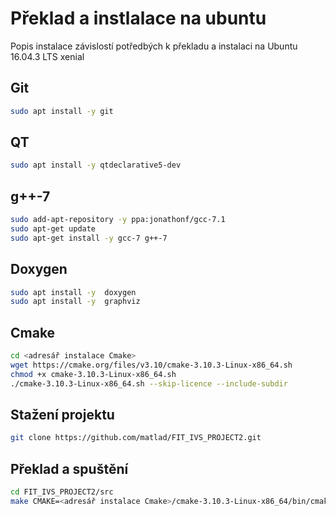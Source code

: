 # Překlad a instlalace na ubuntu

Popis instalace závislostí potředbých k překladu a instalaci na Ubuntu 16.04.3 LTS xenial

## Git

```bash
sudo apt install -y git
```
## QT

```bash
sudo apt install -y qtdeclarative5-dev
```

## g++-7

```bash
sudo add-apt-repository -y ppa:jonathonf/gcc-7.1
sudo apt-get update
sudo apt-get install -y gcc-7 g++-7
```

## Doxygen

```bash
sudo apt install -y  doxygen
sudo apt install -y  graphviz
```

## Cmake 

```bash
cd <adresář instalace Cmake>
wget https://cmake.org/files/v3.10/cmake-3.10.3-Linux-x86_64.sh
chmod +x cmake-3.10.3-Linux-x86_64.sh
./cmake-3.10.3-Linux-x86_64.sh --skip-licence --include-subdir
```

## Stažení projektu

```bash
git clone https://github.com/matlad/FIT_IVS_PROJECT2.git
```

## Překlad a spuštění

```bash
cd FIT_IVS_PROJECT2/src
make CMAKE=<adresář instalace Cmake>/cmake-3.10.3-Linux-x86_64/bin/cmake run
```
